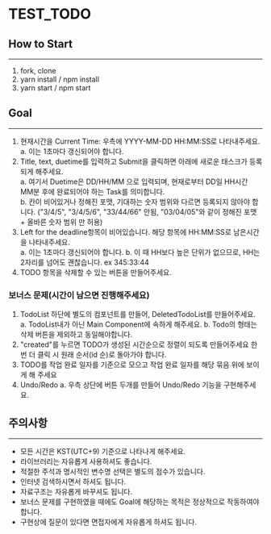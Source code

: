 # TEST_TODO

## How to Start

---

1. fork, clone
2. yarn install / npm install
3. yarn start / npm start

## Goal

---

1. 현재시간을 Current Time: 우측에 YYYY-MM-DD HH:MM:SS로 나타내주세요.  
   a. 이는 1초마다 갱신되어야 합니다.
2. Title, text, duetime를 입력하고 Submit을 클릭하면 아래에 새로운 태스크가 등록되게 해주세요.  
   a. 여기서 Duetime은 DD/HH/MM 으로 입력되며, 현재로부터 DD일 HH시간 MM분 후에 완료되어야 하는 Task를 의미합니다.  
   b. 칸이 비어있거나 정해진 포맷, 기대하는 숫자 범위와 다르면 등록되지 않아야 합니다. ("3/4/5", "3/4/5/6", "33/44/66" 안됨, "03/04/05"와 같이 정해진 포맷 + 올바른 숫자 범위 만 허용)
3. Left for the deadline항목이 비어있습니다. 해당 항목에 HH:MM:SS로 남은시간을 나타내주세요.  
   a. 이는 1초마다 갱신되어야 합니다.
   b. 이 때 HH보다 높은 단위가 없으므로, HH는 2자리를 넘어도 괜찮습니다. ex 345:33:44
4. TODO 항목을 삭제할 수 있는 버튼을 만들어주세요.
   

### 보너스 문제(시간이 남으면 진행해주세요)

1. TodoList 하단에 별도의 컴포넌트를 만들어, DeletedTodoList를 만들어주세요.  
   a. TodoList내가 아닌 Main Component에 속하게 해주세요.
   b. Todo의 형태는 삭제 버튼을 제외하고 동일해야합니다.
2. "created"를 누르면 TODO가 생성된 시간순으로 정렬이 되도록 만들어주세요 한번 더 클릭 시 원래 순서(id 순)로 돌아가야 합니다.
3. TODO를 작업 완료 일자를 기준으로 모으고 작업 완료 일자를 해당 묶음 위에 보이게 해 주세요  
4. Undo/Redo 
   a. 우측 상단에 버튼 두개를 만들어 Undo/Redo 기능을 구현해주세요.
   

## 주의사항

---

- 모든 시간은 KST(UTC+9) 기준으로 나타나게 해주세요.
- 라이브러리는 자유롭게 사용하셔도 좋습니다.
- 적절한 주석과 명시적인 변수명 선택은 별도의 점수가 있습니다.
- 인터넷 검색하시면서 하셔도 됩니다.
- 자료구조는 자유롭게 바꾸셔도 됩니다.
- 보너스 문제를 구현하였을 때에도 Goal에 해당하는 목적은 정상적으로 작동하여야 합니다.
- 구현상에 질문이 있다면 면접자에게 자유롭게 하셔도 됩니다.
